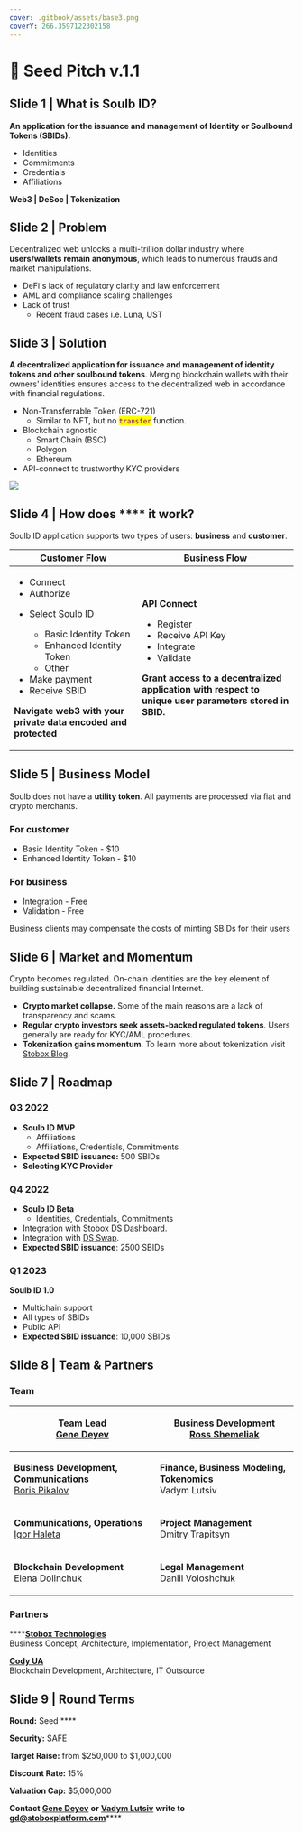 ```yaml
---
cover: .gitbook/assets/base3.png
coverY: 266.3597122302158
---
```


# 💼 Seed Pitch v.1.1

## Slide 1 | What is Soulb ID?

**An application for the issuance and management of Identity or Soulbound Tokens (SBIDs).**

* Identities
* Commitments
* Credentials
* Affiliations

**Web3 | DeSoc | Tokenization**

## Slide 2 | **Problem**

Decentralized web unlocks a multi-trillion dollar industry where **users/wallets remain anonymous**, which leads to numerous frauds and market manipulations.

* DeFi's lack of regulatory clarity and law enforcement
* AML and compliance scaling challenges
* Lack of trust
  * Recent fraud cases i.e. Luna, UST

## **Slide 3 | Solution**

**A decentralized application for issuance and management of identity tokens and other soulbound tokens**. Merging blockchain wallets with their owners' identities ensures access to the decentralized web in accordance with financial regulations.

* Non-Transferrable Token (ERC-721)
  * Similar to NFT, but no <mark style="color:purple;">`transfer`</mark> function.
* Blockchain agnostic
  * Smart Chain (BSC)
  * Polygon
  * Ethereum
* API-connect to trustworthy KYC providers

![](<.gitbook/assets/\_--\_NTT-Solution-Architecture-MVP (1) (1).svg>)

## Slide 4 | How does **** it work?

Soulb ID application supports two types of users: **business** and **customer**.

| Customer Flow                                                                                                                                                                                                                                                                               | Business Flow                                                                                                                                                                                                                                                                    |
| ------------------------------------------------------------------------------------------------------------------------------------------------------------------------------------------------------------------------------------------------------------------------------------------- | -------------------------------------------------------------------------------------------------------------------------------------------------------------------------------------------------------------------------------------------------------------------------------- |
| <ul><li>Connect</li><li>Authorize</li><li><p>Select Soulb ID</p><ul><li>Basic Identity Token</li><li>Enhanced Identity Token</li><li>Other</li></ul></li><li>Make payment </li><li>Receive SBID</li></ul><p><strong>Navigate web3 with your private data encoded and protected</strong></p> | <p><strong>API Connect</strong></p><ul><li>Register</li><li>Receive API Key</li><li>Integrate </li><li>Validate</li></ul><p><strong>Grant access to a decentralized application with respect to unique user parameters stored in SBID.</strong> <br><strong></strong></p><p></p> |

## **Slide 5 | Business Model**

Soulb does not have a **utility token**. All payments are processed via fiat and crypto merchants.

### **For customer**

* Basic Identity Token - $10
* Enhanced Identity Token - $10

### For business

* Integration - Free
* Validation - Free

Business clients may compensate the costs of minting SBIDs for their users

## **Slide 6 |** Market and Momentum

Crypto becomes regulated. On-chain identities are the key element of building sustainable decentralized financial Internet.

* **Crypto market collapse.** Some of the main reasons are a lack of transparency and scams.
* **Regular crypto investors seek assets-backed regulated tokens**. Users generally are ready for KYC/AML procedures.  &#x20;
* **Tokenization gains momentum**. To learn more about tokenization visit [Stobox Blog](http://blog.stobox.io).

## **Slide 7 |** Roadmap

### Q3 2022

* **Soulb ID MVP**
  * Affiliations
  * Affiliations, Credentials, Commitments
* **Expected SBID issuance:** 500 SBIDs
* **Selecting KYC Provider**

### Q4 2022

* **Soulb ID Beta**
  * Identities, Credentials, Commitments
* Integration with [Stobox DS Dashboard](https://stobox.io/dashboard).&#x20;
* Integration with [DS Swap](https://www.dsswap.io).
* **Expected SBID issuance**: 2500 SBIDs

### Q1 2023

**Soulb ID 1.0**

* Multichain support
* All types of SBIDs
* Public API&#x20;
* **Expected SBID issuance**: 10,000 SBIDs

## **Slide 8 |** Team & Partners&#x20;

### Team

| <p><strong>Team Lead</strong><br><strong></strong><a href="https://www.linkedin.com/in/deyev/">Gene Deyev</a></p>                                       | <p><strong>Business Development</strong><br><strong></strong><a href="https://www.linkedin.com/in/ross-shemeliak/">Ross Shemeliak</a></p> |
| ------------------------------------------------------------------------------------------------------------------------------------------------------- | ----------------------------------------------------------------------------------------------------------------------------------------- |
| <p><strong>Business Development, Communications</strong><br><strong></strong><a href="https://www.linkedin.com/in/borys-pikalov/">Boris Pikalov</a></p> | <p><strong>Finance, Business Modeling, Tokenomics</strong><br><strong></strong>Vadym Lutsiv</p>                                           |
| <p><strong>Communications, Operations</strong><br><strong></strong><a href="https://www.linkedin.com/in/igor-haleta/">Igor Haleta</a></p>               | <p><strong>Project Management</strong><br><strong></strong>Dmitry Trapitsyn</p>                                                           |
| <p><strong>Blockchain Development</strong><br><strong></strong>Elena Dolinchuk</p>                                                                      | <p><strong>Legal Management</strong><br>Daniil Voloshchuk</p>                                                                             |

### **Partners**

****[**Stobox Technologies**](https://www.stobox.io)\
Business Concept, Architecture, Implementation, Project Management

[**Cody UA**](https://codyua.com/)\
Blockchain Development, Architecture, IT Outsource

## **Slide 9 |** Round Terms&#x20;

**Round:** Seed ****&#x20;

**Security:** SAFE

**Target Raise:** from $250,000 to $1,000,000

**Discount Rate:** 15%

**Valuation Cap:** $5,000,000

**Contact** [**Gene Deyev**](https://www.linkedin.com/in/deyev/) **or** [**Vadym Lutsiv**](mailto:vl@stoboxplatform.com) **write to** [**gd@stoboxplatform.com**](mailto:gd@stoboxplatform.com)****
